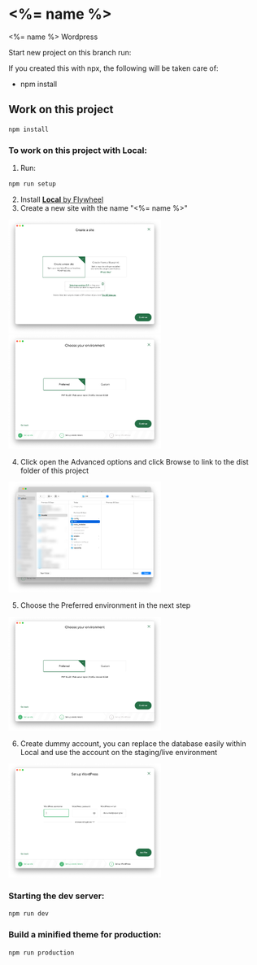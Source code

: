 # <%= name %>

<%= name %> Wordpress

Start new project on this branch run:

If you created this with npx, the following will be taken care of:

- npm install

## Work on this project
```bash
npm install
```

### To work on this project with Local:
1. Run: 
```bash
npm run setup
```
2. Install  [**Local** by Flywheel](https://localwp.com/)
3. Create a new site with the name "<%= name %>"

<img width="300px" src="https://github.com/MatiseAms/automatise-wordpress/blob/master/readme-images/319538677-fe3afd3e-55f1-4080-9f2e-cb4819432b05.jpg?raw=true"/>
<img width="300px" src="https://github.com/MatiseAms/automatise-wordpress/blob/master/readme-images/319540923-202037a9-7d52-4bde-8421-ad008f5d83c9.jpg?raw=true"/>

4. Click open the Advanced options and click Browse to link to the dist folder of this project

<img width="300px" src="https://github.com/MatiseAms/automatise-wordpress/blob/master/readme-images/319539282-dec002af-d973-438e-9e63-d0cfb3b02cdb.jpg?raw=true"/>

5. Choose the Preferred environment in the next step 

<img width="300px" src="https://github.com/MatiseAms/automatise-wordpress/blob/master/readme-images/319540923-202037a9-7d52-4bde-8421-ad008f5d83c9.jpg?raw=true"/>

6. Create dummy account, you can replace the database easily within Local and use the account on the staging/live environment

<img width="300px" src="https://github.com/MatiseAms/automatise-wordpress/blob/master/readme-images/319540388-a7c848e5-98c6-4f48-98e8-a5dbc123971e.jpg?raw=true"/>


### Starting the dev server:
```bash
npm run dev
```

### Build a minified theme for production:
```bash
npm run production
```